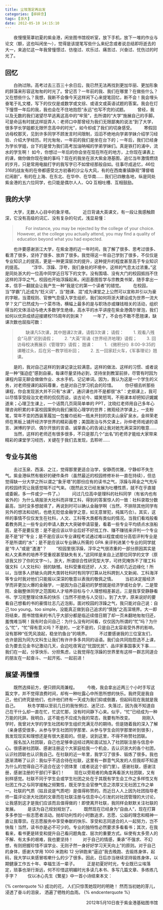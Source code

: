 ```yaml
---
title: 尘埃落定再出发
categories: [碎碎念]
tags: [浙大]
date: 2012-05-10 14:15:10
---
```


　　夜慢慢笼罩初夏的紫金港，闲坐图书馆视听室，放下手机，放下一堆的作业与论文（额，这也叫闲坐～），觉得是该提笔写些什么来纪念或者说总结即将逝去的大一，来追忆这一年我曾憧憬过、彷徨过、欢乐过、痛苦过、兴奋过、忧伤过的时光了。<!--more-->

## 回忆

　　白驹过隙。高考过去三百三十余日后，我已然无法再找到更加华丽、更加形象的辞藻来形容这匆匆的时光了。曾记否？一年前的我、我们在哪里？在做些什么？又在想些什么？我想，我断不会像今天这样闲下心来提笔回忆，断不会！我会埋头奋笔于礼文楼，写下的仅仅是或数学或文综、或语文或英语试题的答案。我会在灯下憧憬一年后的我，我也会在不住地抱怨“永远”也写不完的试题。
　　曾经，我以及无数的我们渴望尽早逃离这高中的“牢笼”，去所谓的“大学”施展自己的手脚。可是命运有时就这样捉弄人：老师口中那曾经为我们无限鄙夷的说法“到了大学，很多学长学姐都无限怀念高中的时光”，如今却成了我们的切身感受。
　　寒假回访母校那天，见到许多同学不顾发言时间限制，滔滔不绝地向学弟学妹介绍学习经验、介绍大学经历。时光匆匆，一年前的我们是坐在台下的；一年后，我们已经身为学长学姐，台下的是曾为我们高考加油呐喊的学弟学妹们。真是铁打的浦中，流水的学生啊！
如今，你想过一年后的你会坐在现在所在的地方，上你现在课表上的课，做你做你现在做的事吗？现在的我坐在浙大紫金港基图，追忆当年激情燃烧的岁月，只是常用电脑打字的我写字已不如曾经那般自如。往事尽成追忆，46位316的战友有的在帝都感受北方初春的沙尘与大风，有的在西南重镇静观“薄督唱红闹剧”，有的在上海、在东北、在华中、在华南…… 我们已四散各地，纵是同处紫金港的五六位同学，也只能是偶尔人人、QQ 互相吐槽、互相鼓励。

## 我的大学

　　大学，无数人心目中的象牙塔。
　　近日背诵大英课文，有一段让我感触颇深，它没有高级的词汇、没有复杂的句式，浅显易懂：

>　　For instance, you may be rejected by the college of your choice. However, at the college you actually attend, you may find a quality of education beyond what you had expected.

　　也许要感谢浙江大学，在紫金港的近一年时间，我了解了很多、思考过很多、看清了很多，坚持了很多、放弃了很多。我觉得这一年自己学到了很多，不仅仅是专业知识上的提高，更是一种更深层次的提升，这种提升的程度甚至高于专业知识的提高。
　　“浮华、浮躁、浮夸，我们身处的环境中，这样的气息太过浓重。”这是同处浙大的一位高中同学近日写下的文字。没有围墙、没有大门的校园抵挡不住这样的浮华之气，校园也开始浮躁起来。闲逛基图哲学与宗教类书架，随手拿出一本，信手一翻就会让我产生一种“我是它的第一个读者”的错觉。
　　在校园，当“学霸”几近成为“贬义词”，当“翘课、混”成为课堂之上公然可以宣称并引以为豪的字眼，当潜规则、官僚气息侵入学生组织，我们如何将浙大建设成为世界一流大学？文广已然成为一个菜市场，横幅上最多的是与职场亦或赚钱相关的活动，组织得当的文体活动与绝大多数学生绝缘，高水平的水平讲座在紫金港偶尔冒泡，我们如何以优异成绩迎接建校115周年的到来？
　　一年了，不会也不敢不愿翘课，缺课次数也屈指可数：

>　　缺课凡5次课，其中翘课2次课，请假3次课；
>请假：
>　　1. 观看八残会“马原”迟到请假；
>　　2. “大英”背诵《世界经济地理》请假；
>　　3. 回访母校决赛展示《管理学》请假；
>翘课：
>　　1. 《微积分I》8:00-9:35的课睡过头，后在另一教学班补回；
>　　2. 五一回家赶火车，《军事理论》翘课。

　　是的，我对自己这样的到课记录比较满意。这样的做法、这样的习惯、或者说是一种“强迫症”感到自豪。每课尽量坚持必到，坚持坐到教室前排，尽管有时因为课程内容无聊会做做作业、水水手机、记记单词。因为，我认为这是一个学生的义务，对老师授课的起码尊重，也是对自己学习机会的珍惜。
　　你仔细去听那些课程，你会发现浙大并不只有“水课”，通识课也并不是都很“水”：史纲课上，我可以尽情享受段治文老师的侃侃而谈，谈古论今、嬉笑怒骂，不用课本却把知识娓娓道来；心理卫生课上，一个话筒几页简简单单的 PPT，沈晓红老师用自己多年心理咨询积累的丰富校园案例向我们展现心理学的世界；微观经济学课上，一支粉笔，常年不变的西装革履加一包餐巾纸和一瓶未开封的农夫山泉矿泉水，金祥荣老师在黑板上铺开经济学世界的精彩画卷；美国政治与外交课上，孙仲老师戏谑的语言、渊博的学识、偶尔开放的言语、诚挚衷心的告诫让我对她充满深深的敬意……
　　当然，这样的老师还有很多很多，不只是那几个“出名”的老师才能给大家带来精彩的课堂学习经历，关键在于我们去发现，去聆听……

## 专业与其他

　　去过玉泉、西溪、之江，觉得那里更适合治学，安静而优雅，宁静却不失生气。紫金港纵然有极好的硬件条件（虽然最近的校园修修补补一直在持续），但总觉得缺一分大学之所以谓之“象牙塔”的那份应有的读书之气，浮躁与拜金之气充斥的校园终究让我感觉喘不过气来。（既然此文已经发展为吐槽性质，就不在乎直接或委婉，多一件或少一件了。）
　　问过几位高中是理科的社科同学（有省内也有省外的）为什么填报浙大社科而非理工科，得到的答案惊人的一致：社科录取分数最高，当时没多想就填了，再说到时可以确认金融学啊（当然，不排除其他同学有另外的想法和动机，也绝无贬低金融学之意，如无意冒犯，纯属巧合）。其实，这样的事情不仅仅发生在社科，人文、工科等大类都有类似的情况。当我们看戏般看着教务网上一些专业的申请人数大大突破申请容量，看着一些专业平均绩点水涨船高，是不是要反思：是不是应该以毕业后好不好找工作、赚不赚钱来评判一个专业是不是“好”专业；是不是应该以专业课程考试通过难以程度或给分高低评判专业是不是所谓的“水”；是不是应该以专业确认所需的 GPA 来评判进某个专业的同学就是“牛人”或是“渣渣”？
　　“校园里很浮躁，浮华之气很浓重的一部分原因其实是和人文素养的培养不受重视甚至缺失有关。”这同样是来自上述那位同学的文字（原谅我又抄了你的文字～）。浙大，所谓综合性研究型大学，可终究掩饰不了理工科强文科（人文社科）弱的缺憾。社科受重视还好，人文、外语却几近边缘化！所以，当很多人挤破头向跨大类转社科时有同学打算从社科跨到人文新闻、工科海洋等专业时我对他们只能报以深深的敬意以表我的敬佩之情。
　　当初决定报经济学而非更加火爆的金融学，一是因为自己最初的梦想就是经济学或社会学，二是管院、金融整体同学之范围和人才培养目标与个人理想相差甚远，三是我享受静静看书、学习完整理论体系的快乐（当然不拒绝与人交往）。到了大学，原来说好的要看自己想看的书的豪情壮志几近泡影。面对校园的浮躁之气，我只能对自己说：自己 too young，too simple，没能真正做到自己追求的“慎独”之高深境界。大一即将结束，图书馆借来的书几乎大部分都是临近续借日期了却一页未翻地匆匆归还，羞愧难当啊！我有时会问自己：为什么没有时间看，仅仅因为所谓的“忙”吗？为什么“忙”，“忙”得有意义吗？不是的，一定不是的，只是自己太容易受外界的影响，没有那种“任凭风浪起，稳坐钓鱼台”的境界。
　　不过要感谢我的三位室友们，也许是因为同为文科生让我们有许许多多共同的话语。我们会共同抱怨选不上课，会为要去见金书记激动几天，会边吃夜宵边“忧国忧民”、品评家事国事天下事…… 我们在一起，分享快乐、分担焦虑，让我觉得在浮躁的世界里有这样一群志同道合的朋友在一起奋斗、一起开拓、一起前进！

## 展望·再憧憬

　　既然选择前方，便只顾风雨兼程。
　　今晚，我会拿出近两三个小时手写这篇文字，并不觉得浪费时间，却有一种吐露心中所思所想的快乐。我终究是我自己，他们终究是他们，也许他们终有一天成为我们抑或倒置，但起码现在我就是我自己。
　　秋冬学期以至前几日的我怅惘过、迷茫过、失落过，因为我不知道自己在干什么却一直在忙，忙这忙那，没有时间静下心来。似乎，“忙”已经成为一种万能的托辞。我明白，这不能也不应成为我的常态，我要有所改变。
　　刚刚入学时，我曾对大学的学生社团和学生组织充满无尽的期待。但是随着我的深入了解（亲身感受很多，从参与学生社团同学那里、从参与学生会同学那里听到很多），我发现现实和理想还是有很大差距的。但是，说到这里，不得不称赞社团联。
　　报名加入社团联，自己也足够幸运经过两轮面试加入了社团联注册与信息中心。很感谢社团联、感谢注册这个大家庭给我一个机会，去认识浙大的各个社团，认识社团联也认识我自己。在社联的近一年里，我学习了很多、锻炼了很多。我也逐渐清晰了认识：我似乎不适合待在社联，这里有一群意气风发的人但我却不知道为什么的觉得自己不适合在这个团体里（或者说这个部门里）。感谢社联，感谢注册，感谢注册的干部们干事们！
　　现在以旁观者的角度再看浙大社团联，又有别样感觉。社联不同于学生会或学生社团之处在于其既有学生会工作之多样性又有社团工作之与同学接触之频繁性，既无学生会官僚气息之浓厚又无社团工作之单一。社联的气质（姑且说是气质吧）是值得称赞的。而近日人人上因为社团指导老师一篇评论浙大社团的文章而在社联注册与信息中心引发的对社团管理的大讨论，让我感到这才是我们应该而且值得做的！即使离开社联，我同样会默默关注社联的发展。
　　是该为自己规划规划了。
　　既然现在已经身为“自由人”，现在打算多多参加一些志愿者活动。抛却功利性的小时数追求，志愿、公益的理念和精神一直让我尊崇。在志愿服务中享受奉献的快乐、享受和志同道合的人一起努力，岂不快哉！当然，读书亦是必不可少的。专业的独特性必然要求多看看书；其次，在我看来，看书更是转变和提升自己看问题角度、层次的重要方式。纵使有太多旁人的不解、有太多的艰难，我也要坚持！
　　对于自己的情感，秉承“不强求、不幻想，有则把握珍惜不误学业、无则孑然一身好好学习天天向上”的原则。对于自己的身体，感谢大学用 1000 米跑和 12 分钟跑来“逼迫”我去晚跑、去锻炼身体，起码，我大学以来感冒咳嗽什么的少了很多。因此，日后亦当继续坚持锻炼身体，以期健康工作五十年、幸福生活一辈子。
　　正是初夏好时光，专业既已尘埃落定，琐事也渐行渐远，何不珍惜这明媚时光多读几本书、多写几篇文章、多练练几手字？
　　仅以冰心先生《繁星》中一首小诗结束本文：

{% centerquote %}
成功的花，
人们只惊羡她现时的明艳！
然而当初她的芽儿，
浸透了奋斗的泪泉，
洒遍了牺牲的血雨。
{% endcenterquote %}

<p align="right">
2012年5月10日夜于紫金港基础图书馆